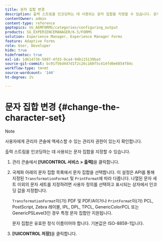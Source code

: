 ```yaml
---
title: 문자 집합 변경
description: 출력 스트림을 인코딩하는 데 사용되는 문자 집합을 지정할 수 있습니다. 문자 집합을 변경하는 방법에 대해 알아봅니다.
contentOwner: admin
content-type: reference
geptopics: SG_AEMFORMS/categories/configuring_output
products: SG_EXPERIENCEMANAGER/6.5/FORMS
solution: Experience Manager, Experience Manager Forms
feature: Adaptive Forms
role: User, Developer
hide: true
hidefromtoc: true
exl-id: 1d614736-5897-4fd3-9ca4-94b115139ba3
source-git-commit: bc91f56d447d1f2c26c160f5c414fd0e6054f84c
workflow-type: tm+mt
source-wordcount: '144'
ht-degree: 1%

---
```


# 문자 집합 변경 {#change-the-character-set}

>[!NOTE]
> 
> 사용자에게 관리자 콘솔에 액세스할 수 있는 관리자 권한이 있는지 확인합니다.

출력 스트림을 인코딩하는 데 사용되는 문자 집합을 지정할 수 있습니다.

1. 관리 콘솔에서 **[!UICONTROL 서비스 > 출력]**&#x200B;을 클릭합니다.
1. 국제화 아래의 문자 집합 목록에서 문자 집합을 선택합니다. 이 설정은 API를 통해 지정된 `TransformationFormat` 및 `PrintFormat`에 따라 다릅니다. 나열된 문자 세트 이외의 문자 세트를 지정하려면 사용자 정의를 선택하고 표시되는 상자에서 인코딩 값을 지정합니다.

   `TransformationFormat`이(가) PDF 및 PDF/A이거나 `PrintFormat`이(가) PCL, PostScript, Zebra 레이블, IPL, DPL, TPCL, GenericColorPCL 또는 GenericPSLevel3인 경우 특정 문자 집합만 지원됩니다.

   문자 집합은 유효한 정식 이름이어야 합니다. 기본값은 ISO-8859-1입니다.

1. **[!UICONTROL 저장]**&#x200B;을 클릭합니다.

